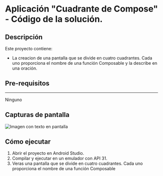# Aplicación "Cuadrante de Compose" - Código de la solución.

## Descripción

Este proyecto contiene:
- La creacion de una pantalla que se divide en cuatro cuadrantes. Cada uno proporciona el nombre de una función Composable y la describe en una oración.
  
## Pre-requisitos
--------------
Ninguno 

## Capturas de pantalla

![Imagen con texto en pantalla](https://github.com/dannyredpy/ipdm-oto-2025-_-osvaldo_candia-_ejercicios-3-a/blob/main/image4.jpeg?raw=true)

## Cómo ejecutar
1. Abrir el proyecto en Android Studio.
2. Compilar y ejecutar en un emulador con API 31.
3. Veras una pantalla que se divide en cuatro cuadrantes. Cada uno proporciona el nombre de una función Composable

